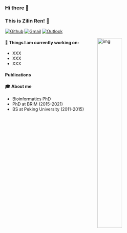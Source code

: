 ### Hi there 👋 
### This is Zilin Ren! 🚀

[![Github](https://img.shields.io/badge/-Github-000?style=flat&logo=Github&logoColor=white)](https://github.com/renzilin)
[![Gmail](https://img.shields.io/badge/-Gmail-c14438?style=flat&logo=Gmail&logoColor=white)](mailto:zilin.bj@gmail.com)
[![Outlook](https://img.shields.io/badge/-Outlook-blue?style=flat&logo=Outlook&logoColor=white)](mailto:zilin.ren@Outlook.com)

<img align="right" alt="img" src="https://user-images.githubusercontent.com/17135904/100102584-c7feb100-2e9e-11eb-9d12-0620951a77f6.jpg" width="40%" height="auto" />



#### 🌱 Things I am currently working on: 
- XXX
- XXX
- XXX


#### Publications


#### 🎓 About me
* Bioinformatics PhD
* PhD at BRIM (2015-2021)
* BS at Peking University (2011-2015)
